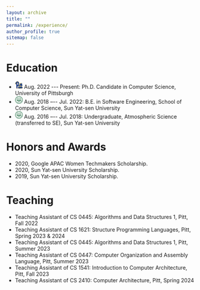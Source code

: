 ```yaml
---
layout: archive
title: ""
permalink: /experience/
author_profile: true
sitemap: false
---
```






Education
===
* <img src="../files/icon/pitt.svg" alt="Pitt Icon" width="20" height="20"> Aug.  2022 --- Present: Ph.D. Candidate in Computer Science, University of Pittsburgh
* <img src="../files/icon/sysu.svg" alt="SYSU Icon" width="20" height="20"> Aug. 2018 –-- Jul. 2022: B.E. in Software Engineering, School of Computer Science, Sun Yat-sen University
* <img src="../files/icon/sysu.svg" alt="SYSU Icon" width="20" height="20"> Aug. 2016 –-- Jul. 2018: Undergraduate, Atmospheric Science (transferred to SE), Sun Yat-sen University 







Honors and Awards
===

* 2020, Google APAC Women Techmakers Scholarship. 
* 2020, Sun Yat-sen University Scholarship. 
* 2019, Sun Yat-sen University Scholarship. 
<!-- * 2019, Mathematical Contest in Modeling Meritorious Winner.  -->


Teaching
===

* Teaching Assistant of CS 0445: Algorithms and Data Structures 1, Pitt, Fall 2022 
* Teaching Assistant of CS 1621: Structure Programming Languages, Pitt, Spring 2023 & 2024 
* Teaching Assistant of CS 0445: Algorithms and Data Structures 1, Pitt, Summer 2023 
* Teaching Assistant of CS 0447: Computer Organization and Assembly Language, Pitt, Summer 2023 
* Teaching Assistant of CS 1541: Introduction to Computer Architecture, Pitt, Fall 2023 
* Teaching Assistant of CS 2410: Computer Architecture, Pitt, Spring 2024 
